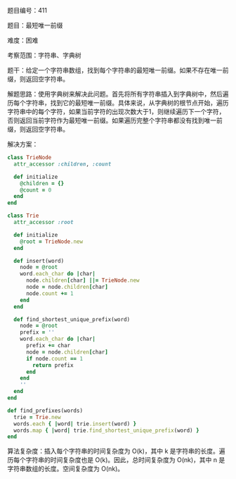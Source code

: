 题目编号：411

题目：最短唯一前缀

难度：困难

考察范围：字符串、字典树

题干：给定一个字符串数组，找到每个字符串的最短唯一前缀。如果不存在唯一前缀，则返回空字符串。

解题思路：使用字典树来解决此问题。首先将所有字符串插入到字典树中，然后遍历每个字符串，找到它的最短唯一前缀。具体来说，从字典树的根节点开始，遍历字符串中的每个字符，如果当前字符的出现次数大于1，则继续遍历下一个字符，否则返回当前字符作为最短唯一前缀。如果遍历完整个字符串都没有找到唯一前缀，则返回空字符串。

解决方案：

```ruby
class TrieNode
  attr_accessor :children, :count

  def initialize
    @children = {}
    @count = 0
  end
end

class Trie
  attr_accessor :root

  def initialize
    @root = TrieNode.new
  end

  def insert(word)
    node = @root
    word.each_char do |char|
      node.children[char] ||= TrieNode.new
      node = node.children[char]
      node.count += 1
    end
  end

  def find_shortest_unique_prefix(word)
    node = @root
    prefix = ''
    word.each_char do |char|
      prefix += char
      node = node.children[char]
      if node.count == 1
        return prefix
      end
    end
    ''
  end
end

def find_prefixes(words)
  trie = Trie.new
  words.each { |word| trie.insert(word) }
  words.map { |word| trie.find_shortest_unique_prefix(word) }
end
```

算法复杂度：插入每个字符串的时间复杂度为 O(k)，其中 k 是字符串的长度。遍历每个字符串的时间复杂度也是 O(k)。因此，总时间复杂度为 O(nk)，其中 n 是字符串数组的长度。空间复杂度为 O(nk)。